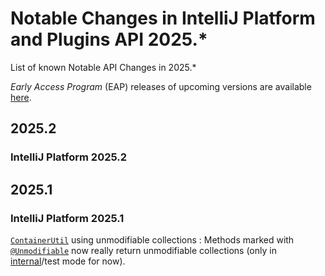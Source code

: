 <!-- Copyright 2000-2025 JetBrains s.r.o. and contributors. Use of this source code is governed by the Apache 2.0 license. -->

# Notable Changes in IntelliJ Platform and Plugins API 2025.*

<link-summary>List of known Notable API Changes in 2025.*</link-summary>

_Early Access Program_ (EAP) releases of upcoming versions are available [here](https://eap.jetbrains.com).

<include from="snippets.md" element-id="gradlePluginVersion"/>

## 2025.2

### IntelliJ Platform 2025.2

## 2025.1

### IntelliJ Platform 2025.1

[`ContainerUtil`](%gh-ic%/platform/util/src/com/intellij/util/containers/ContainerUtil.java) using unmodifiable collections
: Methods marked with [`@Unmodifiable`](%gh-java-annotations%/java8/src/main/java/org/jetbrains/annotations/Unmodifiable.java) now really return unmodifiable collections (only in [internal](enabling_internal.md)/test mode for now).
